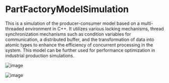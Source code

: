 # PartFactoryModelSimulation
This is a simulation of the producer-consumer model based on a multi-threaded environment in C++. It utilizes various locking mechanisms, thread synchronization mechanisms such as condition variables for communication, a distributed buffer, and the transformation of data into atomic types to enhance the efficiency of concurrent processing in the system. This model can be further used for performance optimization in industrial production simulations.

![image](https://github.com/chenxdc/PartFactoryModelSimulation/assets/94099798/e697a5e9-0513-4524-9035-eb4ccb1aff9b)

![image](https://github.com/chenxdc/PartFactoryModelSimulation/assets/94099798/672334a4-e8ee-4b79-b2b6-b72677600345)
